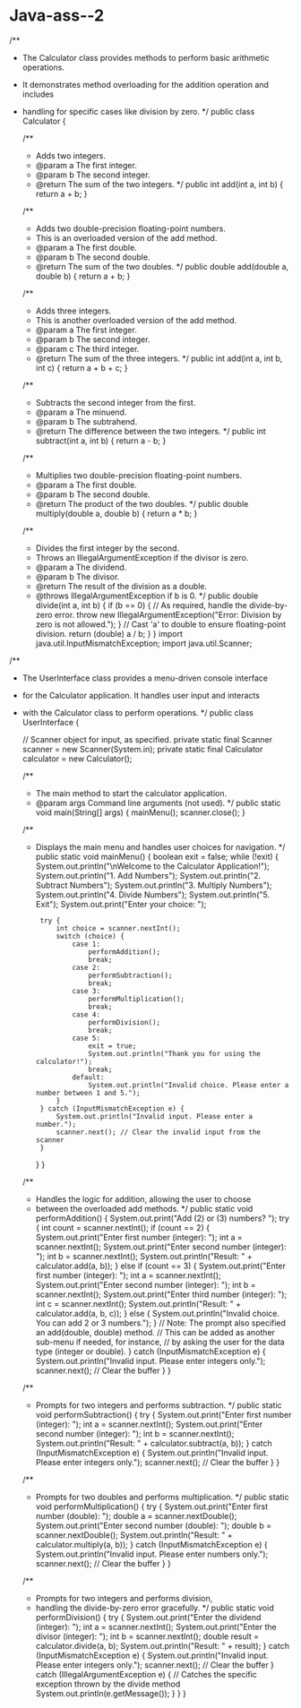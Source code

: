 # Java-ass--2
/**
 * The Calculator class provides methods to perform basic arithmetic operations.
 * It demonstrates method overloading for the addition operation and includes
 * handling for specific cases like division by zero.
 */
public class Calculator {

    /**
     * Adds two integers.
     * @param a The first integer.
     * @param b The second integer.
     * @return The sum of the two integers.
     */
    public int add(int a, int b) {
        return a + b;
    }

    /**
     * Adds two double-precision floating-point numbers.
     * This is an overloaded version of the add method.
     * @param a The first double.
     * @param b The second double.
     * @return The sum of the two doubles.
     */
    public double add(double a, double b) {
        return a + b;
    }

    /**
     * Adds three integers.
     * This is another overloaded version of the add method.
     * @param a The first integer.
     * @param b The second integer.
     * @param c The third integer.
     * @return The sum of the three integers.
     */
    public int add(int a, int b, int c) {
        return a + b + c;
    }

    /**
     * Subtracts the second integer from the first.
     * @param a The minuend.
     * @param b The subtrahend.
     * @return The difference between the two integers.
     */
    public int subtract(int a, int b) {
        return a - b;
    }

    /**
     * Multiplies two double-precision floating-point numbers.
     * @param a The first double.
     * @param b The second double.
     * @return The product of the two doubles.
     */
    public double multiply(double a, double b) {
        return a * b;
    }

    /**
     * Divides the first integer by the second.
     * Throws an IllegalArgumentException if the divisor is zero.
     * @param a The dividend.
     * @param b The divisor.
     * @return The result of the division as a double.
     * @throws IllegalArgumentException if b is 0.
     */
    public double divide(int a, int b) {
        if (b == 0) {
            // As required, handle the divide-by-zero error.
            throw new IllegalArgumentException("Error: Division by zero is not allowed.");
        }
        // Cast 'a' to double to ensure floating-point division.
        return (double) a / b;
    }
}
import java.util.InputMismatchException;
import java.util.Scanner;

/**
 * The UserInterface class provides a menu-driven console interface
 * for the Calculator application. It handles user input and interacts
 * with the Calculator class to perform operations.
 */
public class UserInterface {

    // Scanner object for input, as specified.
    private static final Scanner scanner = new Scanner(System.in);
    private static final Calculator calculator = new Calculator();

    /**
     * The main method to start the calculator application.
     * @param args Command line arguments (not used).
     */
    public static void main(String[] args) {
        mainMenu();
        scanner.close();
    }

    /**
     * Displays the main menu and handles user choices for navigation.
     */
    public static void mainMenu() {
        boolean exit = false;
        while (!exit) {
            System.out.println("\nWelcome to the Calculator Application!");
            System.out.println("1. Add Numbers");
            System.out.println("2. Subtract Numbers");
            System.out.println("3. Multiply Numbers");
            System.out.println("4. Divide Numbers");
            System.out.println("5. Exit");
            System.out.print("Enter your choice: ");

            try {
                int choice = scanner.nextInt();
                switch (choice) {
                    case 1:
                        performAddition();
                        break;
                    case 2:
                        performSubtraction();
                        break;
                    case 3:
                        performMultiplication();
                        break;
                    case 4:
                        performDivision();
                        break;
                    case 5:
                        exit = true;
                        System.out.println("Thank you for using the calculator!");
                        break;
                    default:
                        System.out.println("Invalid choice. Please enter a number between 1 and 5.");
                }
            } catch (InputMismatchException e) {
                System.out.println("Invalid input. Please enter a number.");
                scanner.next(); // Clear the invalid input from the scanner
            }
        }
    }

    /**
     * Handles the logic for addition, allowing the user to choose
     * between the overloaded add methods.
     */
    public static void performAddition() {
        System.out.print("Add (2) or (3) numbers? ");
        try {
            int count = scanner.nextInt();
            if (count == 2) {
                System.out.print("Enter first number (integer): ");
                int a = scanner.nextInt();
                System.out.print("Enter second number (integer): ");
                int b = scanner.nextInt();
                System.out.println("Result: " + calculator.add(a, b));
            } else if (count == 3) {
                System.out.print("Enter first number (integer): ");
                int a = scanner.nextInt();
                System.out.print("Enter second number (integer): ");
                int b = scanner.nextInt();
                System.out.print("Enter third number (integer): ");
                int c = scanner.nextInt();
                System.out.println("Result: " + calculator.add(a, b, c));
            } else {
                 System.out.println("Invalid choice. You can add 2 or 3 numbers.");
            }
             // Note: The prompt also specified an add(double, double) method.
             // This can be added as another sub-menu if needed, for instance,
             // by asking the user for the data type (integer or double).
        } catch (InputMismatchException e) {
            System.out.println("Invalid input. Please enter integers only.");
            scanner.next(); // Clear the buffer
        }
    }

    /**
     * Prompts for two integers and performs subtraction.
     */
    public static void performSubtraction() {
        try {
            System.out.print("Enter first number (integer): ");
            int a = scanner.nextInt();
            System.out.print("Enter second number (integer): ");
            int b = scanner.nextInt();
            System.out.println("Result: " + calculator.subtract(a, b));
        } catch (InputMismatchException e) {
            System.out.println("Invalid input. Please enter integers only.");
            scanner.next(); // Clear the buffer
        }
    }

    /**
     * Prompts for two doubles and performs multiplication.
     */
    public static void performMultiplication() {
        try {
            System.out.print("Enter first number (double): ");
            double a = scanner.nextDouble();
            System.out.print("Enter second number (double): ");
            double b = scanner.nextDouble();
            System.out.println("Result: " + calculator.multiply(a, b));
        } catch (InputMismatchException e) {
            System.out.println("Invalid input. Please enter numbers only.");
            scanner.next(); // Clear the buffer
        }
    }

    /**
     * Prompts for two integers and performs division,
     * handling the divide-by-zero error gracefully.
     */
    public static void performDivision() {
        try {
            System.out.print("Enter the dividend (integer): ");
            int a = scanner.nextInt();
            System.out.print("Enter the divisor (integer): ");
            int b = scanner.nextInt();
            double result = calculator.divide(a, b);
            System.out.println("Result: " + result);
        } catch (InputMismatchException e) {
            System.out.println("Invalid input. Please enter integers only.");
            scanner.next(); // Clear the buffer
        } catch (IllegalArgumentException e) {
            // Catches the specific exception thrown by the divide method
            System.out.println(e.getMessage());
        }
    }
}
